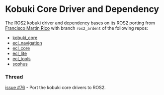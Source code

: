 Kobuki Core Driver and Dependency
===========

The ROS2 kobuki driver and dependency bases on its ROS2 porting from [Francisco Martín Rico](https://github.com/fmrico) with branch `ros2_ardent` of the following repos:
* [kobuki_core](https://github.com/fmrico/kobuki_core)
* [ecl_navigation](https://github.com/fmrico/ecl_navigation)
* [ecl_core](https://github.com/fmrico/ecl_core)
* [ecl_lite](https://github.com/fmrico/ecl_lite)
* [ecl_tools](https://github.com/fmrico/ecl_tools)
* [sophus](https://github.com/fmrico/sophus)

### Thread ###

[issue #76](https://github.com/ros2/turtlebot2_demo/issues/76) - Port the kobuki core drivers to ROS2.

